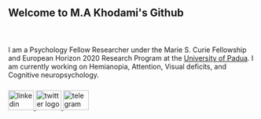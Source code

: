 <h2 align="left">Welcome to M.A Khodami's Github</h2>

###

<br clear="both">

<p align="left"><p>I am a Psychology Fellow Researcher under the Marie S. Curie Fellowship and European Horizon 2020 Research Program at the <a title="University of Padua" href="https://unipd.it" target="_blank" rel="noopener">University of Padua</a>. I am currently working on Hemianopia, Attention, Visual deficits, and Cognitive neuropsychology.</p></p>

###

<div align="left">
  <a href="https://www.linkedin.com/in/ma-khodami/" target="_blank">
    <img src="https://raw.githubusercontent.com/maurodesouza/profile-readme-generator/master/src/assets/icons/social/linkedin/default.svg" width="52" height="40" alt="linkedin logo"  />
  </a>
  <a href="https://x.com/eithankh" target="_blank">
    <img src="https://raw.githubusercontent.com/maurodesouza/profile-readme-generator/master/src/assets/icons/social/twitter/default.svg" width="52" height="40" alt="twitter logo"  />
  </a>
  <a href="https://justEithan.t.me" target="_blank">
    <img src="https://raw.githubusercontent.com/maurodesouza/profile-readme-generator/master/src/assets/icons/social/telegram/default.svg" width="52" height="40" alt="telegram logo"  />
  </a>
</div>

###
